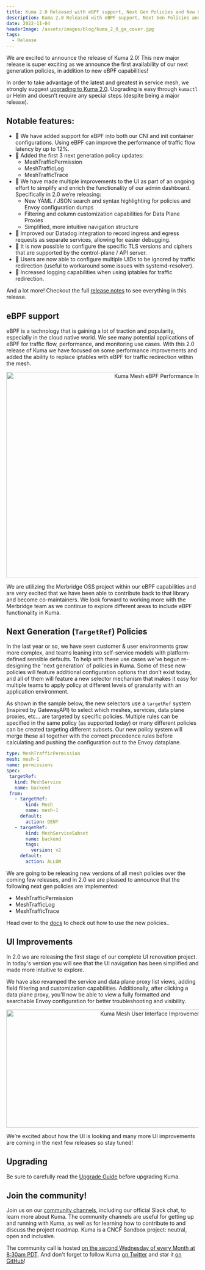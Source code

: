 ```yaml
---
title: Kuma 2.0 Released with eBPF support, Next Gen Policies and New UI Improvements 
description: Kuma 2.0 Released with eBPF support, Next Gen Policies and New UI Improvements 
date: 2022-11-04
headerImage: /assets/images/blog/kuma_2_0_ga_cover.jpg
tags:
  - Release
---
```


We are excited to announce the release of Kuma 2.0! This new major release is super exciting as we announce the first availability of our next generation policies, in addition to new eBPF capabilities!

In order to take advantage of the latest and greatest in service mesh, we strongly suggest [upgrading to Kuma 2.0](https://github.com/kumahq/kuma/blob/master/CHANGELOG.md). Upgrading is easy through `kumactl` or Helm and doesn’t require any special steps (despite being a major release).

## Notable features:
* 🚀 We have added support for eBPF into both our CNI and init container configurations. Using eBPF can improve the performance of traffic flow latency by up to 12%.
* 🚀 Added the first 3 next generation policy updates:
  - MeshTrafficPermission
  - MeshTrafficLog
  - MeshTrafficTrace
* 🚀 We have made multiple improvements to the UI as part of an ongoing effort to simplify and enrich the functionality of our admin dashboard. Specifically in 2.0 we’re releasing:
  - New YAML / JSON search and syntax highlighting for policies and Envoy configuration dumps
  - Filtering and column customization capabilities for Data Plane Proxies
  - Simplified, more intuitive navigation structure
* 🚀 Improved our Datadog integration to record ingress and egress requests as separate services, allowing for easier debugging.
* 🚀 It is now possible to configure the specific TLS versions and ciphers that are supported by the control-plane / API server.
* 🚀 Users are now able to configure multiple UIDs to be ignored by traffic redirection (useful to workaround some issues with systemd-resolver).
* 🚀 Increased logging capabilities when using iptables for traffic redirection.

And a lot more! Checkout the full [release notes](https://github.com/kumahq/kuma/releases/tag/2.0.0) to see everything in this release.

## eBPF support

eBPF is a technology that is gaining a lot of traction and popularity, especially in the cloud native world. We see many potential applications of eBPF for traffic flow, performance, and monitoring use cases. With this 2.0 release of Kuma we have focused on some performance improvements and added the ability to replace iptables with eBPF for traffic redirection within the mesh.

<center>
<img src="/assets/images/blog/kuma_2_0_ebpf_perf.png" alt="Kuma Mesh eBPF Performance Improvements" width=854px height=540px />
</center>

We are utilizing the Merbridge OSS project within our eBPF capabilities and are very excited that we have been able to contribute back to that library and become co-maintainers. We look forward to working more with the Merbridge team as we continue to explore different areas to include eBPF functionality in Kuma. 

## Next Generation (`TargetRef`) Policies

In the last year or so, we have seen customer & user environments grow more complex, and teams leaning into self-service models with platform-defined sensible defaults. To help with these use cases we've begun re-designing the 'next generation' of policies in Kuma. Some of these new policies will feature additional configuration options that don’t exist today, and all of them will feature a new selector mechanism that makes it easy for multiple teams to apply policy at different levels of granularity with an application environment.

As shown in the sample below, the new selectors use a `targetRef` system (inspired by GatewayAPI) to select which meshes, services, data plane proxies, etc… are targeted by specific policies. Multiple rules can be specified in the same policy (as supported today) or many different policies can be created targeting different subsets. Our new policy system will merge these all together with the correct precedence rules before calculating and pushing the configuration out to the Envoy dataplane.

```yaml
type: MeshTrafficPermission
mesh: mesh-1
name: permissions
spec:
 targetRef:
   kind: MeshService
   name: backend
 from:
   - targetRef:
       kind: Mesh
       name: mesh-1
     default:
       action: DENY
   - targetRef:
       kind: MeshServiceSubset
       name: backend
       tags:
         version: v2
     default:
       action: ALLOW
```

We are going to be releasing new versions of all mesh policies over the coming few releases, and in 2.0 we are pleased to announce that the following next gen policies are implemented:
- MeshTrafficPermission
- MeshTrafficLog
- MeshTrafficTrace

Head over to the [docs](/docs/2.0.x/policies/targetref) to check out how to use the new policies..

## UI Improvements

In 2.0 we are releasing the first stage of our complete UI renovation project. In today's version you will see that the UI navigation has been simplified and made more intuitive to explore.

We have also revamped the service and data plane proxy list views, adding field filtering and customization capabilities. Additionally, after clicking a data plane proxy, you'll now be able to view a fully formatted and searchable Envoy configuration for better troubleshooting and visibility.

<center>
<img src="/assets/images/blog/kuma_2_0_mesh_ui.png" alt="Kuma Mesh User Interface Improvements" width=751px height=309px />
</center>

We’re excited about how the UI is looking and many more UI improvements are coming in the next few releases so stay tuned!

## Upgrading

Be sure to carefully read the [Upgrade Guide](https://github.com/kumahq/kuma/blob/master/UPGRADE.md) before upgrading Kuma.

## Join the community!

Join us on our [community channels](https://kuma.io/community/), including our official Slack chat, to learn more about Kuma.
The community channels are useful for getting up and running with Kuma, as well as for learning how to contribute to and discuss the project roadmap.
Kuma is a CNCF Sandbox project: neutral, open and inclusive.

The community call is hosted [on the second Wednesday of every Month at 8:30am PDT](https://kuma.io/community/).
And don't forget to follow Kuma [on Twitter](https://twitter.com/kumamesh) and star it [on GitHub](https://github.com/kumahq/kuma)!

